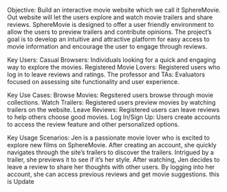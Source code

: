 Objective:
Build an interactive movie website which we call it SphereMovie. Out website will let the users explore and watch movie trailers and share reviews. SphereMovie is designed to offer a user friendly environment to allow the users to preview trailers and contribute opinions. The project’s goal is to develop an intuitive and attractive platform for easy access to movie information and encourage the user to engage through reviews.

Key Users:
Casual Browsers: Individuals looking for a quick and engaging way to explore the movies.
Registered Movie Lovers: Registered users who log in to leave reviews and ratings.
The professor and TAs: Evaluators focused on assessing site functionality and user experience.

Key Use Cases:
Browse Movies: Regsitered users browse through movie collections.
Watch Trailers: Registered users preview movies by watching trailers on the website.
Leave Reviews: Registered users can leave reviews to help others choose good movies.
Log In/Sign Up: Users create accounts to access the review feature and other personalized options.

Key Usage Scenarios:
Jen is a passionate movie lover who is excited to explore new films on SphereMovie. After creating an account, she quickly navigates through the site’s trailers to discover the trailers. Intrigued by a trailer, she previews it to see if it’s her style. After watching, Jen decides to leave a review to share her thoughts with other users. By logging into her account, she can access previous reviews and get movie suggestions.
this is Update
